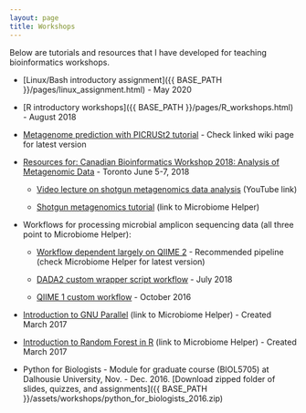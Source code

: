 ```yaml
---
layout: page
title: Workshops
---
```


Below are tutorials and resources that I have developed for teaching bioinformatics workshops.

* [Linux/Bash introductory assignment]({{ BASE_PATH }}/pages/linux_assignment.html) - May 2020  
  
  
* [R introductory workshops]({{ BASE_PATH }}/pages/R_workshops.html) - August 2018  

  
* [Metagenome prediction with PICRUSt2 tutorial](https://github.com/picrust/picrust2/wiki) - Check linked wiki page for latest version
   
  
* [Resources for: Canadian Bioinformatics Workshop 2018: Analysis of Metagenomic Data](https://github.com/bioinformaticsdotca/Metagenomics_2018/blob/master/main_metagenomics.md) - Toronto June 5-7, 2018  
     
    * [Video lecture on shotgun metagenomics data analysis](https://www.youtube.com/watch?v=O3Gek4BkR-A&list=PL3izGL6oi0S_mH1C79CQNjVgCZy56WFoq&index=4) (YouTube link)   
    
    * [Shotgun metagenomics tutorial](https://github.com/LangilleLab/microbiome_helper/wiki/CBW-2018-Metagenomic-Taxonomic-and-Functional-Composition-Tutorial) (link to Microbiome Helper)    
  
   
* Workflows for processing microbial amplicon sequencing data (all three point to Microbiome Helper):
    * [Workflow dependent largely on QIIME 2](https://github.com/LangilleLab/microbiome_helper/wiki/Amplicon-SOP-v2-(qiime2-2020.2)) - Recommended pipeline (check Microbiome Helper for latest version)  

    * [DADA2 custom wrapper script workflow](https://github.com/LangilleLab/microbiome_helper/wiki/DADA2-16S-Chemerin-Tutorial) - July 2018 

    * [QIIME 1 custom workflow](https://github.com/LangilleLab/microbiome_helper/wiki/16S-tutorial-(chemerin)) - October 2016  
  
  
* [Introduction to GNU Parallel](https://github.com/LangilleLab/microbiome_helper/wiki/Quick-Introduction-to-GNU-Parallel) (link to Microbiome Helper) - Created March 2017   
  
  
* [Introduction to Random Forest in R](https://github.com/LangilleLab/microbiome_helper/wiki/Random-Forest-Tutorial) (link to Microbiome Helper) - Created March 2017   
  
  
* Python for Biologists - Module for graduate course (BIOL5705) at Dalhousie University, Nov. - Dec. 2016. [Download zipped folder of slides, quizzes, and assignments]({{ BASE_PATH }}/assets/workshops/python_for_biologists_2016.zip)




